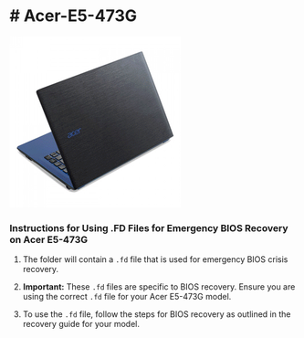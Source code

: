 # # Acer-E5-473G



![Dell Github](https://raw.githubusercontent.com/joshua-ensou/comp2156/main/src/images/4210u.gif)

### **Instructions for Using .FD Files for Emergency BIOS Recovery on Acer E5-473G**

1. The folder will contain a `.fd` file that is used for emergency BIOS crisis recovery.
    
2. **Important:** These `.fd` files are specific to BIOS recovery. Ensure you are using the correct `.fd` file for your Acer E5-473G model.
    
3. To use the `.fd` file, follow the steps for BIOS recovery as outlined in the recovery guide for your model.
